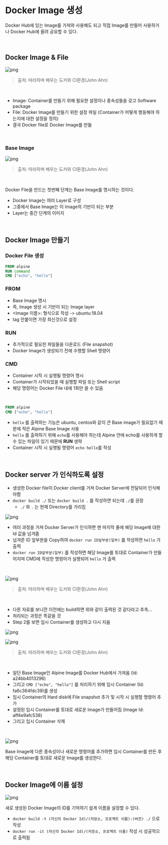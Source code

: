 # Docker Image 생성

Docker Hub에 있는 Image를 가져와 사용해도 되고 직접 Image를 만들어 사용하거나 Docker Hub에 올려 공유할 수 있다.

<br>

## Docker Image & File

![png](/_docker/_img/docker_image_creation_process.png)

> 출처: 따라하며 배우는 도커와 CI환경(John Ahn)

<br>

- Image: Container를 만들기 위해 필요한 설정이나 종속성들을 갖고 Software package
- File: Docker Image를 만들기 위한 설정 파일 (Container가 어떻게 행동해야 하는지에 대한 설정을 정의)
- 결국 Docker file로 Docker Image를 만듦
<br>

### Base Image

![png](/_docker/_img/base_image.png)

> 출처: 따라하며 배우는 도커와 CI환경(John Ahn)

<br>

Docker File을 만드는 첫번째 단계는 Base Image를 명시하는 것이다.

- Docker Image는 여러 Layer로 구성
- 그중에서 Base Image는 이 Image의 기반이 되는 부분
- Layer는 중간 단계의 이미지

<br>

## Docker Image 만들기

### Docker File 생성

```dockerfile
FROM alpine
RUN command
CMD ["echo", "hello"]
```

### FROM

- Base Image 명시
- 즉, Image 생성 시 기반이 되는 Image layer
- <Image 이름>:<tag> 형식으로 작성 -> ubuntu:18.04
- tag 안붙이면 가장 최신것으로 설정

### RUN

- 추가적으로 필요한 파일들을 다운로드 (File snapshot)
- Docker Image가 생성되기 전에 수행할 Shell 명령어

### CMD

- Container 시작 시 실행될 명령어 명시
- Container가 시작되었을 때 실행할 파일 또는 Shell script
- 해당 명령어는 Docker File 내에 1회만 쓸 수 있음

<br>

```dockerfile
FROM alpine
CMD ["echo", "hello"]
```

- ```hello``` 를 출력하는 기능은 ubuntu, centos와 같이 큰 Base image가 필요없기 때문에 작은 Alpine Base Image 사용
- ```hello``` 를 출력하기 위해 ```echo```를 사용해야 하는데 Alpine 안에 echo를 사용하게 할 수 있는 파일이 있기 때문에 **RUN** 생략
- Container 시작 시 실행될 명령어 ```echo hello```를 작성

<br>

## Docker server 가 인식하도록 설정

- 생성한 Docker file이 Docker client를 거쳐 Docker Server에 전달되어 인식해야함
- ```docker build ./``` 또는 ```docker build .``` 를 작성하면 되는데 ```./```를 권장
  - ```./``` 와 ```.``` 는 현재 Directory를 가리킴

![png](/_docker/_img/create_docker_image.png)

- 여러 과정을 거쳐 Docker Server가 인식하면 맨 마지막 줄에 해당 Image에 대한 Id 값을 넘겨줌
- 넘겨준 ID 앞부분을 Copy하여 ```docker run ID앞부분(일부)``` 를 작성하면 ```hello``` 가 출력
- ```docker run ID앞부분(일부)``` 를 작성하면 해당 Image를 토대로 Container가 만들어지며 CMD에 작성한 명령어가 실행되어 ```hello``` 가 출력 

<br>

![png](/_docker/_img/build_previous_versions_result.png)

> 출처: 따라하며 배우는 도커와 CI환경(John Ahn)

<br>

- 다른 자료를 보니깐 이전에는 build하면 위와 같이 출력된 것 같다라고 추측...
- 처리되는 과정은 똑같을 것
- Step 2를 보면 임시 Container를 생성하고 다시 지움

![png](/_docker/_img/build_process(1).png)

![png](/_docker/_img/build_process(2).png)

> 출처: 따라하며 배우는 도커와 CI환경(John Ahn)

<br>

- 일단 Base Image인 Alpine Image를 Docker Hub에서 가져옴 (Id: a24bb4013296)
- 그리고 ```CMD ["echo", "hello"]``` 를 처리하기 위해 임시 Container (Id: fa6c364fdc39)를 생성
- 임시 Container의 Hard disk에 File snapshot 추가 및 시작 시 실행할 명령어 추가
- 설정된 임시 Container를 토대로 새로운 Image가 만들어짐 (Image Id: aff4e9afc538)
- 그리고 임시 Container 삭제
<br>

![png](/_docker/_img/docker_image_creation_process(2).png)

Base Image에 다른 종속성이나 새로운 명령어를 추가하면 임시 Container를 만든 후 해당 Container를 토대로 새로운 Image를 생성한다.

<br>

## Docker Image에 이름 설정

![png](/_docker/_img/set_docker_image_name.png)

새로 생성된 Docker Image의 ID를 기억하기 쉽게 이름을 설정할 수 있다.

- ```docker build -t (자신의 Docker Id)/(저장소, 프로젝트 이름):(버전) ./``` 으로 작성
- ```docker run -it (자신의 Docker Id)/(저장소, 프로젝트 이름)``` 작성 시 성공적으로 출력됨